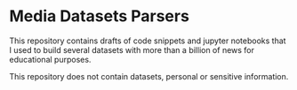 # Media Datasets Parsers

This repository contains drafts of code snippets and jupyter notebooks that I used to build several datasets with more than a billion of news for educational purposes. 

This repository does not contain datasets, personal or sensitive information.
